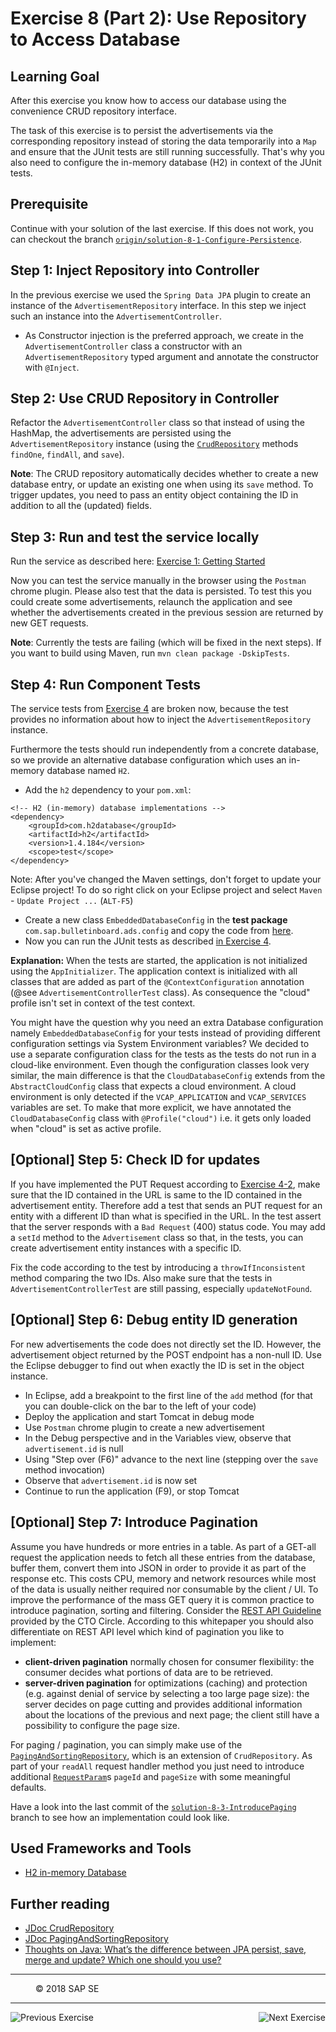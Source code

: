 Exercise 8 (Part 2): Use Repository to Access Database
======================================================

## Learning Goal
After this exercise you know how to access our database using the convenience CRUD repository interface. 

The task of this exercise is to persist the advertisements via the corresponding repository instead of storing the data temporarily into a `Map` and ensure that the JUnit tests are still running successfully. That's why you also need to configure the in-memory database (H2) in context of the JUnit tests. 

## Prerequisite
Continue with your solution of the last exercise. If this does not work, you can checkout the branch [`origin/solution-8-1-Configure-Persistence`](https://github.com/ccjavadev/cc-bulletinboard-ads-spring-webmvc/tree/solution-8-1-Configure-Persistence).

## Step 1: Inject Repository into Controller
In the previous exercise we used the `Spring Data JPA` plugin to create an instance of the `AdvertisementRepository` interface. In this step we inject such an instance into the `AdvertisementController`.

- As Constructor injection is the preferred approach, we create in the `AdvertisementController` class a constructor with an `AdvertisementRepository` typed argument and annotate the constructor with `@Inject`.

## Step 2: Use CRUD Repository in Controller
Refactor the `AdvertisementController` class so that instead of using the HashMap, the advertisements are persisted using the `AdvertisementRepository` instance (using the [`CrudRepository`](http://docs.spring.io/spring-data/commons/docs/current/api/org/springframework/data/repository/CrudRepository.html) methods `findOne`, `findAll`, and `save`).

**Note**: The CRUD repository automatically decides whether to create a new database entry, or update an existing one when using its `save` method. To trigger updates, you need to pass an entity object containing the ID in addition to all the (updated) fields.

## Step 3: Run and test the service locally
Run the service as described here: [Exercise 1: Getting Started](https://github.wdf.sap.corp/agile-se/cc-coursematerial/blob/master/CreateMicroservice/Exercise_1_GettingStarted.md)

Now you can test the service manually in the browser using the `Postman` chrome plugin. Please also test that the data is persisted. To test this you could create some advertisements, relaunch the application and see whether the advertisements created in the previous session are returned by new GET requests.

**Note**: Currently the tests are failing (which will be fixed in the next steps). If you want to build using Maven, run `mvn clean package -DskipTests`.

## Step 4: Run Component Tests
The service tests from [Exercise 4](https://github.wdf.sap.corp/cc-java-dev/cc-coursematerial/blob/master/CreateMicroservice/Exercise_4_CreateServiceTests.md) are broken now, because the test provides no information about how to inject the `AdvertisementRepository` instance.

Furthermore the tests should run independently from a concrete database, so we provide an alternative database configuration which uses an in-memory database named `H2`. 

- Add the `h2` dependency to your `pom.xml`:
```
<!-- H2 (in-memory) database implementations -->
<dependency>
    <groupId>com.h2database</groupId>
    <artifactId>h2</artifactId>
    <version>1.4.184</version>
    <scope>test</scope>
</dependency>
```
Note: After you've changed the Maven settings, don't forget to update your Eclipse project! To do so right click on your Eclipse project and select `Maven` - `Update Project ...` (`ALT-F5`)

- Create a new class `EmbeddedDatabaseConfig` in the **test package** `com.sap.bulletinboard.ads.config` and copy the code from [here](https://github.com/ccjavadev/cc-bulletinboard-ads-spring-webmvc/raw/solution-8-2-Use-Repository-To-Access-Database/src/test/java/com/sap/bulletinboard/ads/config/EmbeddedDatabaseConfig.java).
- Now you can run the JUnit tests as described [in Exercise 4](https://github.wdf.sap.corp/cc-java-dev/cc-coursematerial/blob/master/CreateMicroservice/Exercise_4_CreateServiceTests.md).

**Explanation:** When the tests are started, the application is not initialized using the `AppInitializer`. The application context is initialized with all classes that are added as part of the `@ContextConfiguration` annotation (@see `AdvertisementControllerTest` class). As consequence the "cloud" profile isn't set in context of the test context. 

You might have the question why you need an extra Database configuration namely `EmbeddedDatabaseConfig` for your tests instead of providing different configuration settings via System Environment variables?
We decided to use a separate configuration class for the tests as the tests do not run in a cloud-like environment. Even though the configuration classes look very similar, the main difference is that the `CloudDatabaseConfig` extends from the `AbstractCloudConfig` class that expects a cloud environment. A cloud environment is only detected if the `VCAP_APPLICATION` and `VCAP_SERVICES` variables are set. To make that more explicit, we have annotated the `CloudDatabaseConfig` class with `@Profile("cloud")` i.e. it gets only loaded when "cloud" is set as active profile.

## [Optional] Step 5: Check ID for updates
If you have implemented the PUT Request according to [Exercise 4-2](https://github.wdf.sap.corp/cc-java-dev/cc-coursematerial/blob/master/CreateMicroservice/Exercise_4_Part2_CreateAdditionalAdsEndpoints.md), make sure that the ID contained in the URL is same to the ID contained in the advertisement entity.
Therefore add a test that sends an PUT request for an entity with a different ID than what is specified in the URL.
In the test assert that the server responds with a `Bad Request` (400) status code.
You may add a `setId` method to the `Advertisement` class so that, in the tests, you can create advertisement entity instances with a specific ID.

Fix the code according to the test by introducing a `throwIfInconsistent` method comparing the two IDs.
Also make sure that the tests in `AdvertisementControllerTest` are still passing, especially `updateNotFound`.

## [Optional] Step 6: Debug entity ID generation

For new advertisements the code does not directly set the ID. However, the advertisement object returned by the POST
endpoint has a non-null ID. Use the Eclipse debugger to find out when exactly the ID is set in the object instance.

 - In Eclipse, add a breakpoint to the first line of the `add` method (for that you can double-click on the bar to the left of your code)
 - Deploy the application and start Tomcat in debug mode
 - Use `Postman` chrome plugin to create a new advertisement
 - In the Debug perspective and in the Variables view, observe that `advertisement.id` is null
 - Using "Step over (F6)" advance to the next line (stepping over the `save` method invocation)
 - Observe that `advertisement.id` is now set
 - Continue to run the application (F9), or stop Tomcat

## [Optional] Step 7: Introduce Pagination
Assume you have hundreds or more entries in a table. As part of a GET-all request the application needs to fetch all these entries from the database, buffer them, convert them into JSON in order to provide it as part of the response etc. This costs CPU, memory and network resources while most of the data is usually neither required nor consumable by the client / UI. To improve the performance of the mass GET query it is common practice to introduce pagination, sorting and filtering. Consider the [REST API Guideline](https://jam4.sapjam.com/wiki/show/eBIJTH4EwfD15ymE2nv2pG) provided by the CTO Circle. According to this whitepaper you should also differentiate on REST API level which kind of pagination you like to implement:
- **client-driven pagination** normally chosen for consumer flexibility: the consumer decides what portions of data are to be retrieved.  
- **server-driven pagination** for optimizations (caching) and protection (e.g. against denial of service by selecting a too large page size): the server decides on page cutting and provides additional information about the locations of the previous and next page; the client still have a possibility to configure the page size. 

For paging / pagination, you can simply make use of the [`PagingAndSortingRepository`](http://docs.spring.io/spring-data/commons/docs/current/api/org/springframework/data/repository/PagingAndSortingRepository.html), which is an extension of `CrudRepository`. As part of your `readAll` request handler method you just need to introduce additional [`RequestParam`](https://docs.spring.io/spring/docs/current/javadoc-api/org/springframework/web/bind/annotation/RequestParam.html)s `pageId` and `pageSize` with some meaningful defaults.

Have a look into the last commit of the [`solution-8-3-IntroducePaging`](https://github.com/ccjavadev/cc-bulletinboard-ads-spring-webmvc/tree/solution-8-3-IntroducePaging) branch to see how an implementation could look like.

## Used Frameworks and Tools
- [H2 in-memory Database](http://www.h2database.com/html/tutorial.html)

## Further reading
- [JDoc CrudRepository](http://docs.spring.io/spring-data/commons/docs/current/api/org/springframework/data/repository/CrudRepository.html)
- [JDoc PagingAndSortingRepository](http://docs.spring.io/spring-data/commons/docs/current/api/org/springframework/data/repository/PagingAndSortingRepository.html)
- [Thoughts on Java: What’s the difference between JPA persist, save, merge and update? Which one should you use?](https://www.thoughts-on-java.org/persist-save-merge-saveorupdate-whats-difference-one-use/)

***
<dl>
  <dd>
  <div class="footer">&copy; 2018 SAP SE</div>
  </dd>
</dl>
<hr>
<a href="/ConnectDatabase/Exercise_8_Part1_ConfigurePersistence.md">
  <img align="left" alt="Previous Exercise">
</a>
<a href="/ConnectDatabase/Exercise_9_ImplementJPAEntity.md">
  <img align="right" alt="Next Exercise">
</a>
